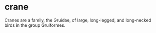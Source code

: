 # crane
Cranes are a family, the Gruidae, of large, long-legged, and long-necked birds in the group Gruiformes. 
